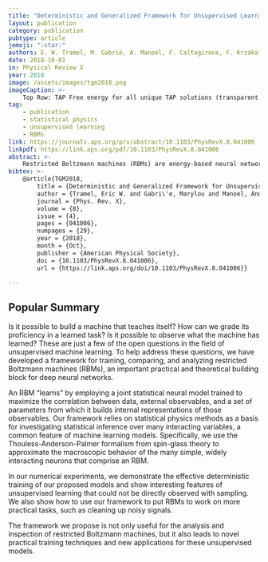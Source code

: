 ```yaml
---
title: "Deterministic and Generalized Framework for Unsupervised Learning with Restricted Boltzmann Machines"
layout: publication
category: publication
pubtype: article
jemoji: ":star:"
authors: E. W. Tramel, M. Gabrié, A. Manoel, F. Caltagirone, F. Krzakala
date: 2018-10-01
in: Physical Review X
year: 2018
image: /assets/images/tgm2018.png
imageCaption: >-
    Top Row: TAP Free energy for all unique TAP solutions (transparent blue dots), and the Helmholtz free energy estimate via uniform averaging (red line). The number of unique TAP solutions is also given (green line). Bottom Row: Detail of TAP free energy distributions for slices of training. Histograms are given as bars, while kernel density estimates of the TAP free energy distribution are given as curves.
tag:
    - publication
    - statistical physics
    - unsupervised learning
    - RBMs
link: https://journals.aps.org/prx/abstract/10.1103/PhysRevX.8.041006
linkpdf: https://link.aps.org/pdf/10.1103/PhysRevX.8.041006
abstract: >- 
    Restricted Boltzmann machines (RBMs) are energy-based neural networks which are commonly used as the building blocks for deep-architecture neural architectures. In this work, we derive a deterministic framework for the training, evaluation, and use of RBMs based upon the Thouless-Anderson-Palmer (TAP) mean-field approximation of widely connected systems with weak interactions coming from spin-glass theory. While the TAP approach has been extensively studied for fully visible binary spin systems, our construction is generalized to latent-variable models, as well as to arbitrarily distributed real-valued spin systems with bounded support. In our numerical experiments, we demonstrate the effective deterministic training of our proposed models and are able to show interesting features of unsupervised learning which could not be directly observed with sampling. Additionally, we demonstrate how to utilize our TAP-based framework for leveraging trained RBMs as joint priors in denoising problems.
bibtex: >-
    @article{TGM2018,
        title = {Deterministic and Generalized Framework for Unsupervised Learning with Restricted Boltzmann Machines},
        author = {Tramel, Eric W. and Gabri\'e, Marylou and Manoel, Andre and Caltagirone, Francesco and Krzakala, Florent},
        journal = {Phys. Rev. X},
        volume = {8},
        issue = {4},
        pages = {041006},
        numpages = {29},
        year = {2018},
        month = {Oct},
        publisher = {American Physical Society},
        doi = {10.1103/PhysRevX.8.041006},
        url = {https://link.aps.org/doi/10.1103/PhysRevX.8.041006}}

---
```


## Popular Summary

Is it possible to build a machine that teaches itself? How can we grade its proficiency in a learned task? Is it possible to observe what the machine has learned? These are just a few of the open questions in the field of unsupervised machine learning. To help address these questions, we have developed a framework for training, comparing, and analyzing restricted Boltzmann machines (RBMs), an important practical and theoretical building block for deep neural networks.

An RBM “learns” by employing a joint statistical neural model trained to maximize the correlation between data, external observables, and a set of parameters from which it builds internal representations of those observables. Our framework relies on statistical physics methods as a basis for investigating statistical inference over many interacting variables, a common feature of machine learning models. Specifically, we use the Thouless-Anderson-Palmer formalism from spin-glass theory to approximate the macroscopic behavior of the many simple, widely interacting neurons that comprise an RBM.

In our numerical experiments, we demonstrate the effective deterministic training of our proposed models and show interesting features of unsupervised learning that could not be directly observed with sampling. We also show how to use our framework to put RBMs to work on more practical tasks, such as cleaning up noisy signals.

The framework we propose is not only useful for the analysis and inspection of restricted Boltzmann machines, but it also leads to novel practical training techniques and new applications for these unsupervised models.
